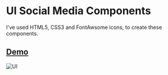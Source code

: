 
<h1>UI Social Media Components</h1>

<p>I've used HTML5, CSS3 and FontAwsome icons, to create these components.</p>

<a  href="http://ui-social.surge.sh/"><h2>Demo</h2></a>

![UI](https://user-images.githubusercontent.com/47828314/89130567-2b3a9100-d506-11ea-9aec-3d5d2ef9db20.png)
